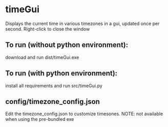 # timeGui
Displays the current time in various timezones in a gui, updated once per second.
Right-click to close the window

## To run (without python environment):
download and run dist/timeGui.exe

## To run (with python environment):
install all requirements and run src/timeGui.py

## config/timezone_config.json
Edit the timezone_config.json to customize timesones.
NOTE: not available when using the pre-bundled exe
